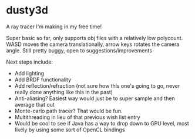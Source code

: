 # dusty3d
A ray tracer I'm making in my free time!

Super basic so far, only supports obj files with a relatively low polycount. WASD moves the camera translationally, arrow keys rotates the camera angle. Still pretty buggy, open to suggestions/improvements

Next steps include:

- Add lighting
- Add BRDF functionality
- Add reflection/refraction (not sure how this one's going to go, never really done anything like this in the past)
- Anti-aliasing? Easiest way would just be to super sample and then average that out
- Monte-carlo path tracer? That would be fun.
- Multithreading in lieu of that previous wish list entry
- Would be cool to see if Java has a way to drop down to GPU level, most likely by using some sort of OpenCL bindings

